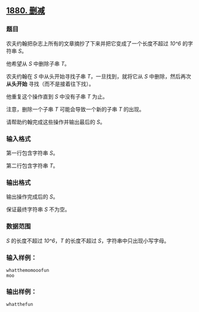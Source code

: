## [1880. 删减](https://www.acwing.com/problem/content/1882/)

### 题目

农夫约翰把杂志上所有的文章摘抄了下来并把它变成了一个长度不超过 *10^6* 的字符串 *S*。

他希望从 *S* 中删除子串 *T*。

农夫约翰在 *S* 中从头开始寻找子串 *T*，一旦找到，就将它从 *S* 中删除，然后再次 **从头开始** 寻找（而不是接着往下找）。

他重复这个操作直到 *S* 中没有子串 *T* 为止。

注意，删除一个子串 *T* 可能会导致一个新的子串 *T* 的出现。

请帮助约翰完成这些操作并输出最后的 *S*。

### 输入格式

第一行包含字符串 *S*。

第二行包含字符串 *T*。

### 输出格式

输出操作完成后的 *S*。

保证最终字符串 *S* 不为空。

### 数据范围

*S* 的长度不超过 *10^6*，*T* 的长度不超过 *S*，字符串中只出现小写字母。

### 输入样例：

```
whatthemomooofun
moo
```

### 输出样例：

```
whatthefun
```
